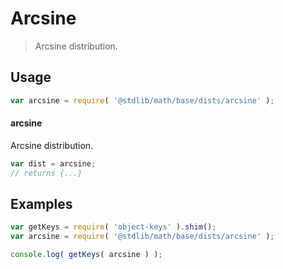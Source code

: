 <!--

@license Apache-2.0

Copyright (c) 2018 The Stdlib Authors.

Licensed under the Apache License, Version 2.0 (the "License");
you may not use this file except in compliance with the License.
You may obtain a copy of the License at

   http://www.apache.org/licenses/LICENSE-2.0

Unless required by applicable law or agreed to in writing, software
distributed under the License is distributed on an "AS IS" BASIS,
WITHOUT WARRANTIES OR CONDITIONS OF ANY KIND, either express or implied.
See the License for the specific language governing permissions and
limitations under the License.

-->

# Arcsine

> Arcsine distribution.

<section class="usage">

## Usage

```javascript
var arcsine = require( '@stdlib/math/base/dists/arcsine' );
```

#### arcsine

Arcsine distribution.

```javascript
var dist = arcsine;
// returns {...}
```

</section>

<!-- /.usage -->

<section class="examples">

## Examples

<!-- TODO: better examples -->

<!-- eslint no-undef: "error" -->

```javascript
var getKeys = require( 'object-keys' ).shim();
var arcsine = require( '@stdlib/math/base/dists/arcsine' );

console.log( getKeys( arcsine ) );
```

</section>

<!-- /.examples -->

<section class="links">

</section>

<!-- /.links -->
